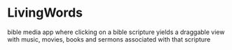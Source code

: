 # LivingWords
bible media app where clicking on a bible scripture yields a draggable view with music, movies, books and sermons associated with that scripture 
